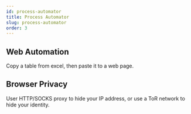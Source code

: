 ```yaml
---
id: process-automator
title: Process Automator
slug: process-automator
order: 3
---
```


## Web Automation

Copy a table from excel, then paste it to a web page.

## Browser Privacy

User HTTP/SOCKS proxy to hide your IP address, or use a ToR network to hide your identity.
